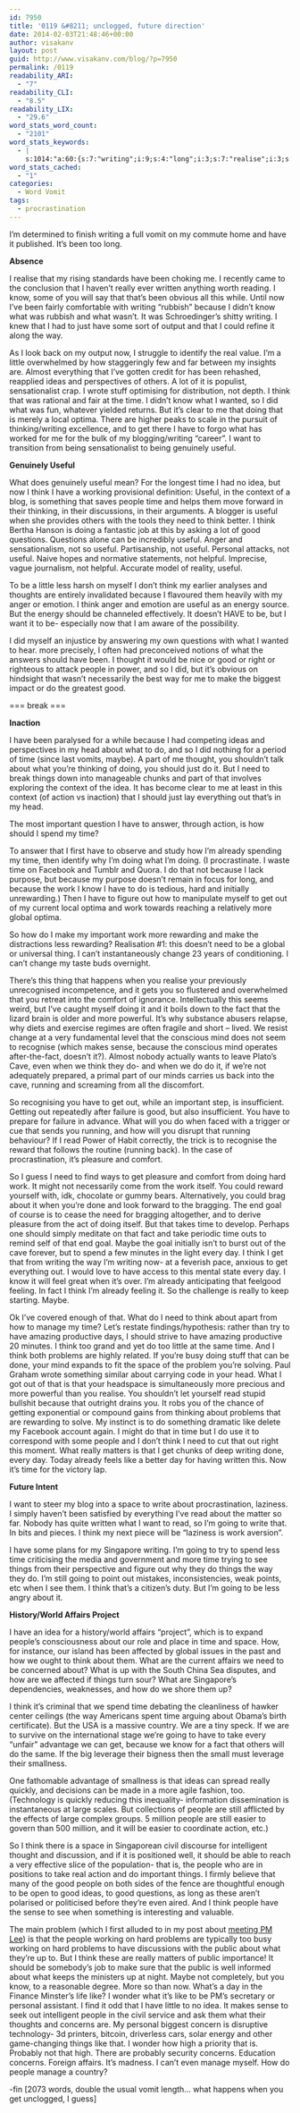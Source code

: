 ```yaml
---
id: 7950
title: '0119 &#8211; unclogged, future direction'
date: 2014-02-03T21:48:46+00:00
author: visakanv
layout: post
guid: http://www.visakanv.com/blog/?p=7950
permalink: /0119
readability_ARI:
  - "7"
readability_CLI:
  - "8.5"
readability_LIX:
  - "29.6"
word_stats_word_count:
  - "2101"
word_stats_keywords:
  - |
    s:1014:"a:60:{s:7:"writing";i:9;s:4:"long";i:3;s:7:"realise";i:3;s:6:"really";i:5;s:7:"written";i:3;s:4:"know";i:7;s:7:"because";i:9;s:4:"just";i:3;s:6:"little";i:4;s:5:"ideas";i:4;s:5:"think";i:20;s:4:"time";i:18;s:6:"optima";i:3;s:8:"thinking";i:4;s:4:"want";i:4;s:9:"genuinely";i:3;s:6:"useful";i:11;s:4:"idea";i:4;s:7:"working";i:3;s:7:"context";i:3;s:6:"people";i:11;s:4:"need";i:8;s:4:"good";i:7;s:9:"questions";i:4;s:5:"anger";i:3;s:8:"personal";i:3;s:6:"energy";i:3;s:7:"thought";i:3;s:4:"make";i:4;s:4:"head";i:3;s:5:"maybe";i:4;s:4:"part";i:3;s:6:"things";i:6;s:6:"action";i:4;s:9:"important";i:4;s:5:"spend";i:4;s:4:"work";i:6;s:4:"hard";i:4;s:6:"global";i:3;s:9:"rewarding";i:3;s:5:"can't";i:3;s:6:"change";i:3;s:7:"comfort";i:3;s:4:"fact";i:5;s:4:"mind";i:3;s:5:"sense";i:3;s:4:"cave";i:3;s:7:"running";i:4;s:4:"read";i:4;s:8:"pleasure";i:3;s:4:"goal";i:3;s:4:"take";i:3;s:6:"manage";i:3;s:8:"problems";i:4;s:5:"space";i:4;s:4:"like";i:5;s:5:"going";i:5;s:7:"affairs";i:4;s:6:"public";i:3;s:8:"concerns";i:3;}";
word_stats_cached:
  - "1"
categories:
  - Word Vomit
tags:
  - procrastination
---
```

I&#8217;m determined to finish writing a full vomit on my commute home and have it published. It&#8217;s been too long.

**Absence**

I realise that my rising standards have been choking me. I recently came to the conclusion that I haven&#8217;t really ever written anything worth reading. I know, some of you will say that that&#8217;s been obvious all this while. Until now I&#8217;ve been fairly comfortable with writing &#8220;rubbish&#8221; because I didn&#8217;t know what was rubbish and what wasn&#8217;t. It was Schroedinger&#8217;s shitty writing. I knew that I had to just have some sort of output and that I could refine it along the way.

As I look back on my output now, I struggle to identify the real value. I&#8217;m a little overwhelmed by how staggeringly few and far between my insights are. Almost everything that I&#8217;ve gotten credit for has been rehashed, reapplied ideas and perspectives of others. A lot of it is populist, sensationalist crap. I wrote stuff optimising for distribution, not depth. I think that was rational and fair at the time. I didn&#8217;t know what I wanted, so I did what was fun, whatever yielded returns. But it&#8217;s clear to me that doing that is merely a local optima. There are higher peaks to scale in the pursuit of thinking/writing excellence, and to get there I have to forgo what has worked for me for the bulk of my blogging/writing &#8220;career&#8221;. I want to transition from being sensationalist to being genuinely useful.

**Genuinely Useful**

What does genuinely useful mean? For the longest time I had no idea, but now I think I have a working provisional definition: Useful, in the context of a blog, is something that saves people time and helps them move forward in their thinking, in their discussions, in their arguments. A blogger is useful when she provides others with the tools they need to think better. I think Bertha Hanson is doing a fantastic job at this by asking a lot of good questions. Questions alone can be incredibly useful. Anger and sensationalism, not so useful. Partisanship, not useful. Personal attacks, not useful. Naive hopes and normative statements, not helpful. Imprecise, vague journalism, not helpful. Accurate model of reality, useful.

To be a little less harsh on myself I don&#8217;t think my earlier analyses and thoughts are entirely invalidated because I flavoured them heavily with my anger or emotion. I think anger and emotion are useful as an energy source. But the energy should be channeled effectively. It doesn&#8217;t HAVE to be, but I want it to be- especially now that I am aware of the possibility.

I did myself an injustice by answering my own questions with what I wanted to hear. more precisely, I often had preconceived notions of what the answers should have been. I thought it would be nice or good or right or righteous to attack people in power, and so I did, but it&#8217;s obvious on hindsight that wasn&#8217;t necessarily the best way for me to make the biggest impact or do the greatest good.

=== break ===

**Inaction**

I have been paralysed for a while because I had competing ideas and perspectives in my head about what to do, and so I did nothing for a period of time (since last vomits, maybe). A part of me thought, you shouldn&#8217;t talk about what you&#8217;re thinking of doing, you should just do it. But I need to break things down into manageable chunks and part of that involves exploring the context of the idea. It has become clear to me at least in this context (of action vs inaction) that I should just lay everything out that&#8217;s in my head.

The most important question I have to answer, through action, is how should I spend my time?

To answer that I first have to observe and study how I&#8217;m already spending my time, then identify why I&#8217;m doing what I&#8217;m doing. (I procrastinate. I waste time on Facebook and Tumblr and Quora. I do that not because I lack purpose, but because my purpose doesn&#8217;t remain in focus for long, and because the work I know I have to do is tedious, hard and initially unrewarding.) Then I have to figure out how to manipulate myself to get out of my current local optima and work towards reaching a relatively more global optima.

So how do I make my important work more rewarding and make the distractions less rewarding? Realisation #1: this doesn&#8217;t need to be a global or universal thing. I can&#8217;t instantaneously change 23 years of conditioning. I can&#8217;t change my taste buds overnight.

There&#8217;s this thing that happens when you realise your previously unrecognised incompetence, and it gets you so flustered and overwhelmed that you retreat into the comfort of ignorance. Intellectually this seems weird, but I&#8217;ve caught myself doing it and it boils down to the fact that the lizard brain is older and more powerful. It&#8217;s why substance abusers relapse, why diets and exercise regimes are often fragile and short &#8211; lived. We resist change at a very fundamental level that the conscious mind does not seem to recognise (which makes sense, because the conscious mind operates after-the-fact, doesn&#8217;t it?). Almost nobody actually wants to leave Plato&#8217;s Cave, even when we think they do- and when we do do it, if we&#8217;re not adequately prepared, a primal part of our minds carries us back into the cave, running and screaming from all the discomfort.

So recognising you have to get out, while an important step, is insufficient. Getting out repeatedly after failure is good, but also insufficient. You have to prepare for failure in advance. What will you do when faced with a trigger or cue that sends you running, and how will you disrupt that running behaviour? If I read Power of Habit correctly, the trick is to recognise the reward that follows the routine (running back). In the case of procrastination, it&#8217;s pleasure and comfort.

So I guess I need to find ways to get pleasure and comfort from doing hard work. It might not necessarily come from the work itself. You could reward yourself with, idk, chocolate or gummy bears. Alternatively, you could brag about it when you&#8217;re done and look forward to the bragging. The end goal of course is to cease the need for bragging altogether, and to derive pleasure from the act of doing itself. But that takes time to develop. Perhaps one should simply meditate on that fact and take periodic time outs to remind self of that end goal. Maybe the goal initially isn&#8217;t to burst out of the cave forever, but to spend a few minutes in the light every day. I think I get that from writing the way I&#8217;m writing now- at a feverish pace, anxious to get everything out. I would love to have access to this mental state every day. I know it will feel great when it&#8217;s over. I&#8217;m already anticipating that feelgood feeling. In fact I think I&#8217;m already feeling it. So the challenge is really to keep starting. Maybe.

Ok I&#8217;ve covered enough of that. What do I need to think about apart from how to manage my time? Let&#8217;s restate findings/hypothesis: rather than try to have amazing productive days, I should strive to have amazing productive 20 minutes. I think too grand and yet do too little at the same time. And I think both problems are highly related. If you&#8217;re busy doing stuff that can be done, your mind expands to fit the space of the problem you&#8217;re solving. Paul Graham wrote something similar about carrying code in your head. What I got out of that is that your headspace is simultaneously more precious and more powerful than you realise. You shouldn&#8217;t let yourself read stupid bullshit because that outright drains you. It robs you of the chance of getting exponential or compound gains from thinking about problems that are rewarding to solve. My instinct is to do something dramatic like delete my Facebook account again. I might do that in time but I do use it to correspond with some people and I don&#8217;t think I need to cut that out right this moment. What really matters is that I get chunks of deep writing done, every day. Today already feels like a better day for having written this. Now it&#8217;s time for the victory lap.

**Future Intent**

I want to steer my blog into a space to write about procrastination, laziness. I simply haven&#8217;t been satisfied by everything I&#8217;ve read about the matter so far. Nobody has quite written what I want to read, so I&#8217;m going to write that. In bits and pieces. I think my next piece will be &#8220;laziness is work aversion&#8221;.

I have some plans for my Singapore writing. I&#8217;m going to try to spend less time criticising the media and government and more time trying to see things from their perspective and figure out why they do things the way they do. I&#8217;m still going to point out mistakes, inconsistencies, weak points, etc when I see them. I think that&#8217;s a citizen&#8217;s duty. But I&#8217;m going to be less angry about it.

**History/World Affairs Project**

I have an idea for a history/world affairs &#8220;project&#8221;, which is to expand people&#8217;s consciousness about our role and place in time and space. How, for instance, our island has been affected by global issues in the past and how we ought to think about them. What are the current affairs we need to be concerned about? What is up with the South China Sea disputes, and how are we affected if things turn sour? What are Singapore&#8217;s dependencies, weaknesses, and how do we shore them up?

I think it&#8217;s criminal that we spend time debating the cleanliness of hawker center ceilings (the way Americans spent time arguing about Obama&#8217;s birth certificate). But the USA is a massive country. We are a tiny speck. If we are to survive on the international stage we&#8217;re going to have to take every &#8220;unfair&#8221; advantage we can get, because we know for a fact that others will do the same. If the big leverage their bigness then the small must leverage their smallness.

One fathomable advantage of smallness is that ideas can spread really quickly, and decisions can be made in a more agile fashion, too. (Technology is quickly reducing this inequality- information dissemination is instantaneous at large scales. But collections of people are still afflicted by the effects of large complex groups. 5 million people are still easier to govern than 500 million, and it will be easier to coordinate action, etc.)

So I think there is a space in Singaporean civil discourse for intelligent thought and discussion, and if it is positioned well, it should be able to reach a very effective slice of the population- that is, the people who are in positions to take real action and do important things. I firmly believe that many of the good people on both sides of the fence are thoughtful enough to be open to good ideas, to good questions, as long as these aren&#8217;t polarised or politicised before they&#8217;re even aired. And I think people have the sense to see when something is interesting and valuable.

The main problem (which I first alluded to in my post about [meeting PM Lee](http://www.visakanv.com/blog/2012/09/meeting-pm-lee/ "So what’s PM Lee Hsien Loong like in person?")) is that the people working on hard problems are typically too busy working on hard problems to have discussions with the public about what they&#8217;re up to. But I think these are really matters of public importance! It should be somebody&#8217;s job to make sure that the public is well informed about what keeps the ministers up at night. Maybe not completely, but you know, to a reasonable degree. More so than now. What&#8217;s a day in the Finance Minster&#8217;s life like? I wonder what it&#8217;s like to be PM&#8217;s secretary or personal assistant. I find it odd that I have little to no idea. It makes sense to seek out intelligent people in the civil service and ask them what their thoughts and concerns are. My personal biggest concern is disruptive technology- 3d printers, bitcoin, driverless cars, solar energy and other game-changing things like that. I wonder how high a priority that is. Probably not that high. There are probably security concerns. Education concerns. Foreign affairs. It&#8217;s madness. I can&#8217;t even manage myself. How do people manage a country?

-fin [2073 words, double the usual vomit length&#8230; what happens when you get unclogged, I guess]